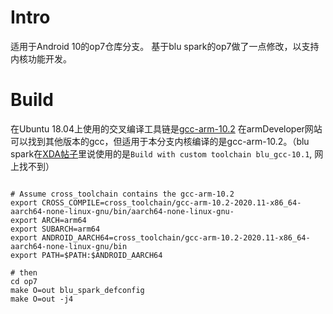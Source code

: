 # Intro

适用于Android 10的op7仓库分支。
基于blu spark的op7做了一点修改，以支持内核功能开发。

# Build
在Ubuntu 18.04上使用的交叉编译工具链是[gcc-arm-10.2](https://developer.arm.com/-/media/Files/downloads/gnu-a/10.2-2020.11/binrel/gcc-arm-10.2-2020.11-x86_64-aarch64-none-linux-gnu.tar.xz?revision=972019b5-912f-4ae6-864a-f61f570e2e7e&hash=69DCE959E8C9BCB04BC33D907D537CBD30ED56E9)
在armDeveloper网站可以找到其他版本的gcc，但适用于本分支内核编译的是gcc-arm-10.2。（blu spark在[XDA帖子](https://forum.xda-developers.com/t/kernel-blu_spark-r106-op7-pro-oos-custom-a10.3944179/)里说使用的是`Build with custom toolchain blu_gcc-10.1`, 网上找不到）

```

# Assume cross_toolchain contains the gcc-arm-10.2
export CROSS_COMPILE=cross_toolchain/gcc-arm-10.2-2020.11-x86_64-aarch64-none-linux-gnu/bin/aarch64-none-linux-gnu-
export ARCH=arm64
export SUBARCH=arm64
export ANDROID_AARCH64=cross_toolchain/gcc-arm-10.2-2020.11-x86_64-aarch64-none-linux-gnu/bin
export PATH=$PATH:$ANDROID_AARCH64

# then
cd op7
make O=out blu_spark_defconfig
make O=out -j4
```
